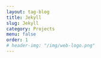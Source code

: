 ```yaml
---
layout: tag-blog
title: Jekyll
slug: Jekyll
category: Projects
menu: false
order: 1
# header-img: "/img/web-logo.png"
---
```


